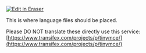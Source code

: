 <p><a target="_blank" href="https://app.eraser.io/workspace/vvaFyZRceghKKeuATdP4" id="edit-in-eraser-github-link"><img alt="Edit in Eraser" src="https://firebasestorage.googleapis.com/v0/b/second-petal-295822.appspot.com/o/images%2Fgithub%2FOpen%20in%20Eraser.svg?alt=media&amp;token=968381c8-a7e7-472a-8ed6-4a6626da5501"></a></p>

This is where language files should be placed.

Please DO NOT translate these directly use this service: [﻿https://www.transifex.com/projects/p/tinymce/](https://www.transifex.com/projects/p/tinymce/) 



<!--- Eraser file: https://app.eraser.io/workspace/vvaFyZRceghKKeuATdP4 --->